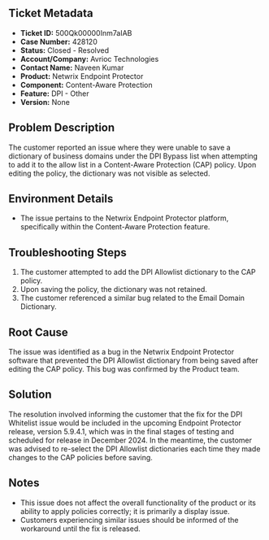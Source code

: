 ## Ticket Metadata
- **Ticket ID:** 500Qk00000Inm7aIAB
- **Case Number:** 428120
- **Status:** Closed - Resolved
- **Account/Company:** Avrioc Technologies
- **Contact Name:** Naveen Kumar
- **Product:** Netwrix Endpoint Protector
- **Component:** Content-Aware Protection
- **Feature:** DPI - Other
- **Version:** None

## Problem Description
The customer reported an issue where they were unable to save a dictionary of business domains under the DPI Bypass list when attempting to add it to the allow list in a Content-Aware Protection (CAP) policy. Upon editing the policy, the dictionary was not visible as selected.

## Environment Details
- The issue pertains to the Netwrix Endpoint Protector platform, specifically within the Content-Aware Protection feature.

## Troubleshooting Steps
1. The customer attempted to add the DPI Allowlist dictionary to the CAP policy.
2. Upon saving the policy, the dictionary was not retained.
3. The customer referenced a similar bug related to the Email Domain Dictionary.

## Root Cause
The issue was identified as a bug in the Netwrix Endpoint Protector software that prevented the DPI Allowlist dictionary from being saved after editing the CAP policy. This bug was confirmed by the Product team.

## Solution
The resolution involved informing the customer that the fix for the DPI Whitelist issue would be included in the upcoming Endpoint Protector release, version 5.9.4.1, which was in the final stages of testing and scheduled for release in December 2024. In the meantime, the customer was advised to re-select the DPI Allowlist dictionaries each time they made changes to the CAP policies before saving.

## Notes
- This issue does not affect the overall functionality of the product or its ability to apply policies correctly; it is primarily a display issue.
- Customers experiencing similar issues should be informed of the workaround until the fix is released.